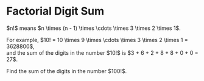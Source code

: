 # Factorial Digit Sum

<p>$n!$ means $n \times (n - 1) \times \cdots \times 3 \times 2 \times 1$.</p>
<p>For example, $10! = 10 \times 9 \times \cdots \times 3 \times 2 \times 1 = 3628800$,<br>and the sum of the digits in the number $10!$ is $3 + 6 + 2 + 8 + 8 + 0 + 0 = 27$.</p>
<p>Find the sum of the digits in the number $100!$.</p>
